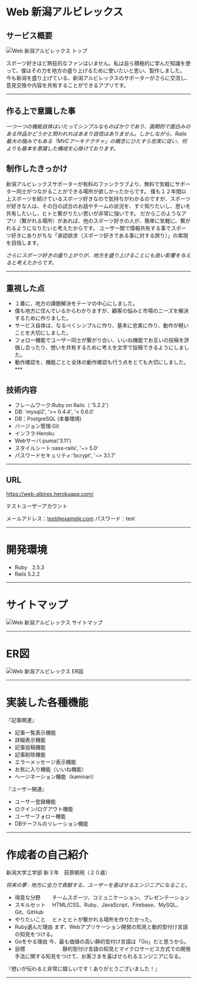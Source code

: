 # Web 新潟アルビレックス

## サービス概要

![Web 新潟アルビレックス トップ](https://i.gyazo.com/33338cc4841856b1e2b6faca8e4d7096.png)

スポーツ好きほど熱狂的なファンはいません。私は自ら積極的に学んだ知識を使って、僕はその力を地方の盛り上げるために使いたいと思い、製作しました。
今も新潟を盛り上げている、新潟アルビレックスのサポーターがさらに交流し、意見交換や内容を共有することができるアプリです。

***
## 作る上で意識した事

*一つ一つの機能自体はいたってシンプルなものばかりであり、画期的で面白みのある作品かどうかと問われればあまり自信はありません。しかしながら、Rails最大の強みでもある「MVCアーキテクチャ」の概念にひたすら忠実に従い、何よりも基本を意識した構成を心掛けております。*

## 制作したきっかけ
新潟アルビレックスサポーターが有料のファンクラブより、無料で気軽にサポーター同士がつながることができる場所が欲しかったからです。
僕も１２年間以上スポーツを続けているスポーツ好きなので気持ちがわかるのですが、スポーツが好きな人は、その日の試合のお話やチームの状況を、すぐ知りたいし、思いを共有したいし、ヒトと繋がりたい思いが非常に強いです。
だからこのようなアプリ（繋がれる場所）があれば、他のスポーツ好きの人が、簡単に気軽に、繋がれるようになりたいと考えたからです。
ユーザー間で情報共有する事でスポーツ好きにありがちな「承認欲求（スポーツ好きである事に対する誇り）」の実現を目指します。

*さらにスポーツ好きの盛り上がりが、地方を盛り上げることにも良い影響を与えると考えたからです。*
***
## 重視した点
- １番に、地方の課題解決をテーマの中心にしました。
- 僕も地方に住んでいるからわかりますが、顧客の悩みと市場のニーズを解決するために作りました。
- サービス自体は、なるべくシンプルに作り、基本に忠実に作り、動作が軽いことを大切にしました。
- フォロー機能でユーザー同士が繋がり合い、いいね機能でお互いの投稿を評価し合ったり、想いを共有するために考えを文字で投稿できるようにしました。
- 動作確認を、機能ごとと全体の動作確認も行う点をとても大切にしました。
***　
　
## 技術内容
- フレームワーク:Ruby on Rails（ '5.2.2'）
- DB: 'mysql2', '>= 0.4.4', '< 0.6.0'
- DB：PostgreSQL (本番環境)
- バージョン管理:Git
- インフラ:Heroku
- Webサーバ:puma('3.11')
- スタイルシート:sass-rails', '~> 5.0'
- パスワードセキュリティ:'bcrypt', '~> 3.1.7'

***
## URL
https://web-albirex.herokuapp.com/

テストユーザーアカウント

メールアドレス：test@example.com
パスワード：test
***

# 開発環境
- Ruby　2.5.3
- Rails 5.2.2

***

# サイトマップ
![Web 新潟アルビレックス サイトマップ](https://i.gyazo.com/a7171d1378f57f0da9730798d73df744.png)
***

# ER図
![Web 新潟アルビレックス ER図](https://i.gyazo.com/e56bf80a5b864b25922db55d96f5d9c6.png)
***

# 実装した各種機能

『記事関連』
- 記事一覧表示機能
- 詳細表示機能
- 記事投稿機能
- 記事削除機能
- エラーメッセージ表示機能
- お気に入り機能（いいね機能）
- ヘージネーション機能（kaminari）

『ユーザー関連』
- ユーサー登録機能
- ロクイン/ログアウト機能
- ユーサーフォロー機能
- DBテーフルのリレーション機能
***

# 作成者の自己紹介

新潟大学工学部 新３年　荻原朝飛（２０歳）

*将来の夢 : 地方に全力で貢献する、ユーザーを喜ばせるエンジニアになること。*

- 得意な分野　　     チームスポーツ、コミュニケーション、プレゼンテーション
- スキルセット　     HTML/CSS、Ruby、JavaScript、Firebase、MySQL、Git、GitHub
- やりたいこと　     ヒトとヒトが繋がれる場所を作りたかった。
- Ruby選んだ理由     まず、Webアプリケーション開発の知見と動的型付け言語の知見をつける。
- Goをやる理由       今、最も価値の高い静的型付け言語は「Go」だと思うから。
- 目標　　　　　　　 静的型付け言語の知見とマイクロサービス方式での開発手法に関する知見をつけて、お客さまを喜ばせられるエンジニアになる。

『想いが伝わると非常に嬉しいです！ありがとうございました！』

***
